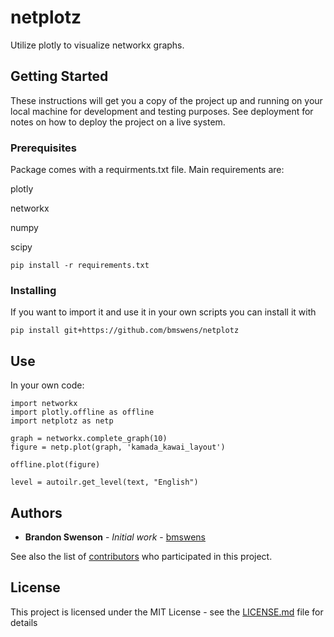# netplotz

Utilize plotly to visualize networkx graphs.

## Getting Started

These instructions will get you a copy of the project up and running on your local machine for development and testing purposes. See deployment for notes on how to deploy the project on a live system.

### Prerequisites

Package comes with a requirments.txt file.
Main requirements are:

plotly

networkx

numpy

scipy

```
pip install -r requirements.txt
```

### Installing

If you want to import it and use it in your own scripts you can install it with

```
pip install git+https://github.com/bmswens/netplotz
```

## Use

In your own code:
```
import networkx
import plotly.offline as offline
import netplotz as netp

graph = networkx.complete_graph(10)
figure = netp.plot(graph, 'kamada_kawai_layout')

offline.plot(figure)

level = autoilr.get_level(text, "English")
```

## Authors

* **Brandon Swenson** - *Initial work* - [bmswens](https://github.com/bmswens)

See also the list of [contributors](https://github.com/bmswens/netplotz/contributors) who participated in this project.

## License

This project is licensed under the MIT License - see the [LICENSE.md](LICENSE.md) file for details
